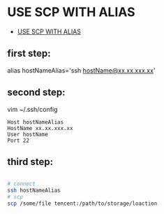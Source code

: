 # USE SCP WITH ALIAS

- [USE SCP WITH ALIAS](https://superuser.com/questions/291778/unable-to-use-scp-with-a-bash-alias)

## first step:

alias hostNameAlias='ssh hostName@xx.xx.xxx.xx'

## second step:

vim ~/.ssh/config

```
Host hostNameAlias
HostName xx.xx.xxx.xx
User hostName
Port 22
```

## third step:

```bash

# connect
ssh hostNameAlias
# scp
scp /some/file tencent:/path/to/storage/loaction
```
